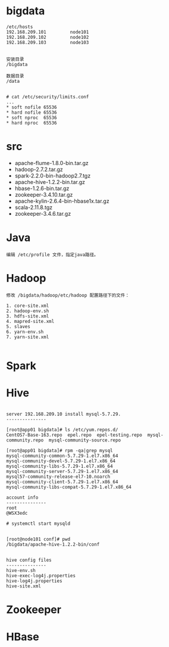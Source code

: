 
# bigdata

```
/etc/hosts
192.168.209.101         node101
192.168.209.102         node102
192.168.209.103         node103


安装目录
/bigdata

数据目录
/data


# cat /etc/security/limits.conf
...
* soft nofile 65536
* hard nofile 65536
* soft nproc  65536
* hard nproc  65536

```


# src
- apache-flume-1.8.0-bin.tar.gz
- hadoop-2.7.2.tar.gz
- spark-2.2.0-bin-hadoop2.7.tgz
- apache-hive-1.2.2-bin.tar.gz
- hbase-1.2.6-bin.tar.gz
- zookeeper-3.4.10.tar.gz
- apache-kylin-2.6.4-bin-hbase1x.tar.gz
- scala-2.11.8.tgz
- zookeeper-3.4.6.tar.gz

# Java

```
编辑 /etc/profile 文件，指定java路径。

```

# Hadoop

```
修改 /bigdata/hadoop/etc/hadoop 配置路径下的文件：

1. core-site.xml
2. hadoop-env.sh
3. hdfs-site.xml
4. mapred-site.xml
5. slaves
6. yarn-env.sh
7. yarn-site.xml


```

# Spark


# Hive

```

server 192.168.209.10 install mysql-5.7.29.
---------------

[root@app01 bigdata]# ls /etc/yum.repos.d/
CentOS7-Base-163.repo  epel.repo  epel-testing.repo  mysql-community.repo  mysql-community-source.repo

[root@app01 bigdata]# rpm -qa|grep mysql
mysql-community-common-5.7.29-1.el7.x86_64
mysql-community-devel-5.7.29-1.el7.x86_64
mysql-community-libs-5.7.29-1.el7.x86_64
mysql-community-server-5.7.29-1.el7.x86_64
mysql57-community-release-el7-10.noarch
mysql-community-client-5.7.29-1.el7.x86_64
mysql-community-libs-compat-5.7.29-1.el7.x86_64

account info
---------------
root
@WSX3edc

# systemctl start mysqld


[root@node101 conf]# pwd
/bigdata/apache-hive-1.2.2-bin/conf


hive config files
---------------
hive-env.sh
hive-exec-log4j.properties
hive-log4j.properties
hive-site.xml

```

# Zookeeper


# HBase


